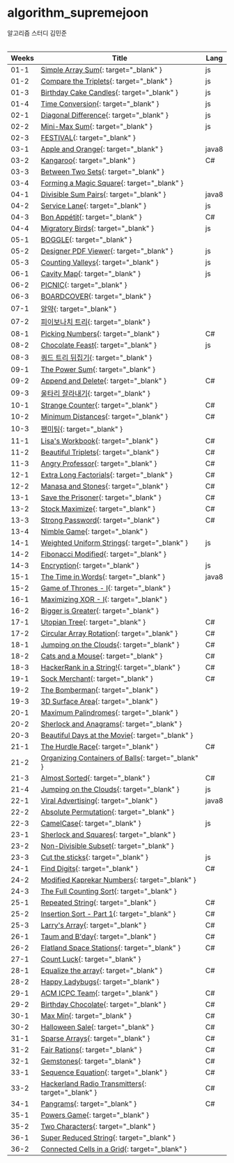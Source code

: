 # algorithm_supremejoon
알고리즘 스터디 김민준
<br/><br/>



| Weeks | Title | Lang |
| ------ | ------ |------ |
| 01-1 | [Simple Array Sum](https://www.hackerrank.com/challenges/simple-array-sum/problem){: target="_blank" } | js |
| 01-2 | [Compare the Triplets](https://www.hackerrank.com/challenges/compare-the-triplets/problem){: target="_blank" } | js | 
| 01-3 | [Birthday Cake Candles](https://www.hackerrank.com/challenges/birthday-cake-candles/problem){: target="_blank" } | js | 
| 01-4 | [Time Conversion](https://www.hackerrank.com/challenges/time-conversion/problem){: target="_blank" } | js | 
| 02-1 | [Diagonal Difference](https://www.hackerrank.com/challenges/diagonal-difference/problem){: target="_blank" } | js | 
| 02-2 | [Mini-Max Sum](https://www.hackerrank.com/challenges/mini-max-sum/problem){: target="_blank" } | js | 
| 02-3 | [FESTIVAL](https://algospot.com/judge/problem/read/FESTIVAL){: target="_blank" } |  |
| 03-1 | [Apple and Orange](https://www.hackerrank.com/challenges/apple-and-orange/problem){: target="_blank" } | java8 | 
| 03-2 | [Kangaroo](https://www.hackerrank.com/challenges/kangaroo/problem){: target="_blank" } | C# | 
| 03-3 | [Between Two Sets](https://www.hackerrank.com/challenges/between-two-sets/problem){: target="_blank" } |  | 
| 03-4 | [Forming a Magic Square](https://www.hackerrank.com/challenges/magic-square-forming/problem){: target="_blank" } |  | 
| 04-1 | [Divisible Sum Pairs](https://www.hackerrank.com/challenges/divisible-sum-pairs/problem){: target="_blank" } | java8 | 
| 04-2 | [Service Lane](https://www.hackerrank.com/challenges/service-lane/problem){: target="_blank" } | js | 
| 04-3 | [Bon Appétit](https://www.hackerrank.com/challenges/bon-appetit/problem){: target="_blank" } | C# | 
| 04-4 | [Migratory Birds](https://www.hackerrank.com/challenges/migratory-birds/problem){: target="_blank" } | js |
| 05-1 | [BOGGLE](https://algospot.com/judge/problem/read/BOGGLE){: target="_blank" } |  |
| 05-2 | [Designer PDF Viewer](https://www.hackerrank.com/challenges/designer-pdf-viewer/problem){: target="_blank" } | js |
| 05-3 | [Counting Valleys](https://www.hackerrank.com/challenges/counting-valleys/problem){: target="_blank" } | js | 
| 06-1 | [Cavity Map](https://www.hackerrank.com/challenges/cavity-map/problem){: target="_blank" } | js | 
| 06-2 | [PICNIC](https://algospot.com/judge/problem/read/PICNIC){: target="_blank" } |  | 
| 06-3 | [BOARDCOVER](https://algospot.com/judge/problem/read/BOARDCOVER){: target="_blank" } |  | 
| 07-1 | [알약](https://www.acmicpc.net/problem/4811){: target="_blank" } |  | 
| 07-2 | [피이보나치 트리](https://www.acmicpc.net/problem/1646){: target="_blank" } |  | 
| 08-1 | [Picking Numbers](https://www.hackerrank.com/challenges/picking-numbers/problem){: target="_blank" } | C# |
| 08-2 | [Chocolate Feast](https://www.hackerrank.com/challenges/chocolate-feast/problem){: target="_blank" } | js | 
| 08-3 | [쿼드 트리 뒤집기](https://algospot.com/judge/problem/read/QUADTREE){: target="_blank" } | |
| 09-1 | [The Power Sum](https://www.hackerrank.com/challenges/the-power-sum/problem){: target="_blank" } | | 
| 09-2 | [Append and Delete](https://www.hackerrank.com/challenges/append-and-delete/problem){: target="_blank" } | C# |
| 09-3 | [울타리 잘라내기](https://algospot.com/judge/problem/read/FENCE){: target="_blank" } |  |
| 10-1 | [Strange Counter](https://www.hackerrank.com/challenges/strange-code/problem){: target="_blank" } | C# |
| 10-2 | [Minimum Distances](https://www.hackerrank.com/challenges/minimum-distances/problem){: target="_blank" } | C# | 
| 10-3 | [팬미팅](https://algospot.com/judge/problem/read/FANMEETING){: target="_blank" } |  | 
| 11-1 | [Lisa's Workbook](https://www.hackerrank.com/challenges/lisa-workbook/problem){: target="_blank" } | C# |
| 11-2 | [Beautiful Triplets](https://www.hackerrank.com/challenges/beautiful-triplets/problem){: target="_blank" } | C# |
| 11-3 | [Angry Professor](https://www.hackerrank.com/challenges/angry-professor/problem){: target="_blank" } | C# |
| 12-1 | [Extra Long Factorials](https://www.hackerrank.com/challenges/extra-long-factorials/problem){: target="_blank" } | C# |
| 12-2 | [Manasa and Stones](https://www.hackerrank.com/challenges/manasa-and-stones/problem){: target="_blank" } | C# |
| 13-1 | [Save the Prisoner](https://www.hackerrank.com/challenges/save-the-prisoner/problem){: target="_blank" } | C# |
| 13-2 | [Stock Maximize](https://www.hackerrank.com/challenges/stockmax/problem){: target="_blank" } | C# |
| 13-3 | [Strong Password](https://www.hackerrank.com/challenges/strong-password/problem){: target="_blank" } | C# |
| 13-4 | [Nimble Game](https://www.hackerrank.com/challenges/nimble-game-1/problem){: target="_blank" } |  |
| 14-1 | [Weighted Uniform Strings](https://www.hackerrank.com/challenges/weighted-uniform-string/problem){: target="_blank" } | js |
| 14-2 | [Fibonacci Modified](https://www.hackerrank.com/challenges/fibonacci-modified/problem){: target="_blank" } |  |
| 14-3 | [Encryption](https://www.hackerrank.com/challenges/encryption/problem){: target="_blank" } | js |
| 15-1 | [The Time in Words](https://www.hackerrank.com/challenges/the-time-in-words/problem){: target="_blank" } | java8 |
| 15-2 | [Game of Thrones - I](https://www.hackerrank.com/challenges/game-of-thrones/problem){: target="_blank" } |  | 
| 16-1 | [Maximizing XOR - I](https://www.hackerrank.com/challenges/maximizing-xor/problem){: target="_blank" } |  | 
| 16-2 | [Bigger is Greater](https://www.hackerrank.com/challenges/bigger-is-greater/problem){: target="_blank" } |  | 
| 17-1 | [Utopian Tree](https://www.hackerrank.com/challenges/utopian-tree/problem){: target="_blank" } | C# |
| 17-2 | [Circular Array Rotation](https://www.hackerrank.com/challenges/circular-array-rotation/problem){: target="_blank" } | C# |
| 18-1 | [Jumping on the Clouds](https://www.hackerrank.com/challenges/jumping-on-the-clouds-revisited/problem){: target="_blank" } | C# |
| 18-2 | [Cats and a Mouse](https://www.hackerrank.com/challenges/cats-and-a-mouse/problem){: target="_blank" } | C# |
| 18-3 | [HackerRank in a String!](https://www.hackerrank.com/challenges/hackerrank-in-a-string/problem){: target="_blank" } | C# |
| 19-1 | [Sock Merchant](https://www.hackerrank.com/challenges/sock-merchant/problem){: target="_blank" } | C# | 
| 19-2 | [The Bomberman](https://www.hackerrank.com/challenges/bomber-man/problem){: target="_blank" } | |
| 19-3 | [3D Surface Area](https://www.hackerrank.com/challenges/3d-surface-area/problem){: target="_blank" }| |
| 20-1 | [Maximum Palindromes](https://www.hackerrank.com/challenges/maximum-palindromes/problem){: target="_blank" } | |
| 20-2 | [Sherlock and Anagrams](https://www.hackerrank.com/challenges/sherlock-and-anagrams/problem){: target="_blank" } | |
| 20-3 | [Beautiful Days at the Movie](https://www.hackerrank.com/challenges/beautiful-days-at-the-movies/problem){: target="_blank" } | |
| 21-1 | [The Hurdle Race](https://www.hackerrank.com/challenges/the-hurdle-race/problem){: target="_blank" } | C# |
| 21-2 | [Organizing Containers of Balls](https://www.hackerrank.com/challenges/organizing-containers-of-balls/problem){: target="_blank" } | |
| 21-3 | [Almost Sorted](https://www.hackerrank.com/challenges/almost-sorted/problem){: target="_blank" } | C# |
| 21-4 | [Jumping on the Clouds](https://www.hackerrank.com/challenges/jumping-on-the-clouds/problem){: target="_blank" }  | js |
| 22-1 | [Viral Advertising](https://www.hackerrank.com/challenges/strange-advertising/problem){: target="_blank" } | java8 |
| 22-2 | [Absolute Permutation](https://www.hackerrank.com/challenges/absolute-permutation/problem){: target="_blank" } | |
| 22-3 | [CamelCase](https://www.hackerrank.com/challenges/camelcase/problem){: target="_blank" } | js |
| 23-1 | [Sherlock and Squares](https://www.hackerrank.com/challenges/sherlock-and-squares/problem){: target="_blank" } | |
| 23-2 | [Non-Divisible Subset](https://www.hackerrank.com/challenges/non-divisible-subset/problem){: target="_blank" } | |
| 23-3 | [Cut the sticks](https://www.hackerrank.com/challenges/cut-the-sticks/problem){: target="_blank" } | js |
| 24-1 | [Find Digits](https://www.hackerrank.com/challenges/find-digits/problem){: target="_blank" } | C# |
| 24-2 | [Modified Kaprekar Numbers](https://www.hackerrank.com/challenges/kaprekar-numbers/problem){: target="_blank" } | |
| 24-3 | [The Full Counting Sort](https://www.hackerrank.com/challenges/countingsort4/problem){: target="_blank" } | |
| 25-1 | [Repeated String](https://www.hackerrank.com/challenges/repeated-string/problem){: target="_blank" } | C# | 
| 25-2 | [Insertion Sort - Part 1](https://www.hackerrank.com/challenges/insertionsort1/problem){: target="_blank" } | C# |
| 25-3 | [Larry's Array](https://www.hackerrank.com/challenges/larrys-array/problem){: target="_blank" } | C# |
| 26-1 | [Taum and B'day](https://www.hackerrank.com/challenges/taum-and-bday/problem){: target="_blank" } | C# |
| 26-2 | [Flatland Space Stations](https://www.hackerrank.com/challenges/flatland-space-stations/problem){: target="_blank" } | C# |
| 27-1 | [Count Luck](https://www.hackerrank.com/challenges/count-luck/problem){: target="_blank" } | |
| 28-1 | [Equalize the array](https://www.hackerrank.com/challenges/equality-in-a-array/problem){: target="_blank" } | C# |
| 28-2 | [Happy Ladybugs](https://www.hackerrank.com/challenges/happy-ladybugs/problem){: target="_blank" } | |
| 29-1 | [ACM ICPC Team](https://www.hackerrank.com/challenges/acm-icpc-team/problem){: target="_blank" } | C# |
| 29-2 | [Birthday Chocolate](https://www.hackerrank.com/challenges/the-birthday-bar/problem){: target="_blank" } | C# |
| 30-1 | [Max Min](https://www.hackerrank.com/challenges/angry-children/problem){: target="_blank" } | C# | 
| 30-2 | [Halloween Sale](https://www.hackerrank.com/challenges/halloween-sale/problem){: target="_blank" } | C# |
| 31-1 | [Sparse Arrays](https://www.hackerrank.com/challenges/sparse-arrays/problem){: target="_blank" } | C# |
| 31-2 | [Fair Rations](https://www.hackerrank.com/challenges/fair-rations/problem){: target="_blank" } | C# |
| 32-1 | [Gemstones](https://www.hackerrank.com/challenges/gem-stones/problem){: target="_blank" } | C# |
| 33-1 | [Sequence Equation](https://www.hackerrank.com/challenges/permutation-equation/problem){: target="_blank" } | C# |
| 33-2 | [Hackerland Radio Transmitters](https://www.hackerrank.com/challenges/hackerland-radio-transmitters/problem){: target="_blank" } | C# | 
| 34-1 | [Pangrams](https://www.hackerrank.com/challenges/pangrams/problem){: target="_blank" } | C# | 
| 35-1 | [Powers Game](https://www.hackerrank.com/challenges/powers-game-1/problem){: target="_blank" } |  | 
| 35-2 | [Two Characters](https://www.hackerrank.com/challenges/two-characters/problem){: target="_blank" } |  | 
| 36-1 | [Super Reduced String](https://www.hackerrank.com/challenges/reduced-string/problem){: target="_blank" } |  | 
| 36-2 | [Connected Cells in a Grid](https://www.hackerrank.com/challenges/connected-cell-in-a-grid/problem){: target="_blank" } |  | 






